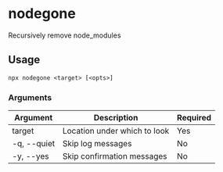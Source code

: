 # nodegone

Recursively remove node_modules

## Usage

```
npx nodegone <target> [<opts>]
```

### Arguments

| Argument | Description | Required |
|----------|-------------|----------|
| target | Location under which to look | Yes |
| -q, --quiet | Skip log messages | No |
| -y, --yes | Skip confirmation messages | No |


